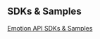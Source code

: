 <!-- 
NavPath: Emotion API
LinkLabel: SDKs and Samples
ExternalLink: https://www.microsoft.com/cognitive-services/en-us/SDK-Sample?api=emotion
Weight: 25
-->

## SDKs & Samples
[Emotion API SDKs & Samples](https://www.microsoft.com/cognitive-services/en-us/SDK-Sample?api=emotion)
